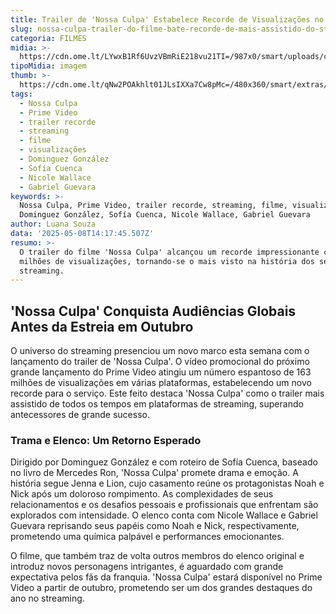 ```yaml
---
title: Trailer de 'Nossa Culpa' Estabelece Recorde de Visualizações no Prime Video
slug: nossa-culpa-trailer-do-filme-bate-recorde-de-mais-assistido-do-streaming
categoria: FILMES
midia: >-
  https://cdn.ome.lt/LYwxB1Rf6UvzVBmRiE218vu21TI=/987x0/smart/uploads/conteudo/fotos/OMELETE_CAPA_-_2025-05-08T110552.973.png
tipoMidia: imagem
thumb: >-
  https://cdn.ome.lt/qNw2POAkhlt01JLsIXXa7Cw8pMc=/480x360/smart/extras/conteudos/omelete_THUMB_-_2025-05-08T110604.879.png
tags:
  - Nossa Culpa
  - Prime Video
  - trailer recorde
  - streaming
  - filme
  - visualizações
  - Dominguez González
  - Sofía Cuenca
  - Nicole Wallace
  - Gabriel Guevara
keywords: >-
  Nossa Culpa, Prime Video, trailer recorde, streaming, filme, visualizações,
  Dominguez González, Sofía Cuenca, Nicole Wallace, Gabriel Guevara
author: Luana Souza
data: '2025-05-08T14:17:45.507Z'
resumo: >-
  O trailer do filme 'Nossa Culpa' alcançou um recorde impressionante com 163
  milhões de visualizações, tornando-se o mais visto na história dos serviços de
  streaming.
---
```


## 'Nossa Culpa' Conquista Audiências Globais Antes da Estreia em Outubro

O universo do streaming presenciou um novo marco esta semana com o lançamento do trailer de 'Nossa Culpa'. O vídeo promocional do próximo grande lançamento do Prime Video atingiu um número espantoso de 163 milhões de visualizações em várias plataformas, estabelecendo um novo recorde para o serviço. Este feito destaca 'Nossa Culpa' como o trailer mais assistido de todos os tempos em plataformas de streaming, superando antecessores de grande sucesso.

### Trama e Elenco: Um Retorno Esperado

Dirigido por Dominguez González e com roteiro de Sofía Cuenca, baseado no livro de Mercedes Ron, 'Nossa Culpa' promete drama e emoção. A história segue Jenna e Lion, cujo casamento reúne os protagonistas Noah e Nick após um doloroso rompimento. As complexidades de seus relacionamentos e os desafios pessoais e profissionais que enfrentam são explorados com intensidade. O elenco conta com Nicole Wallace e Gabriel Guevara reprisando seus papéis como Noah e Nick, respectivamente, prometendo uma química palpável e performances emocionantes.

O filme, que também traz de volta outros membros do elenco original e introduz novos personagens intrigantes, é aguardado com grande expectativa pelos fãs da franquia. 'Nossa Culpa' estará disponível no Prime Video a partir de outubro, prometendo ser um dos grandes destaques do ano no streaming.
